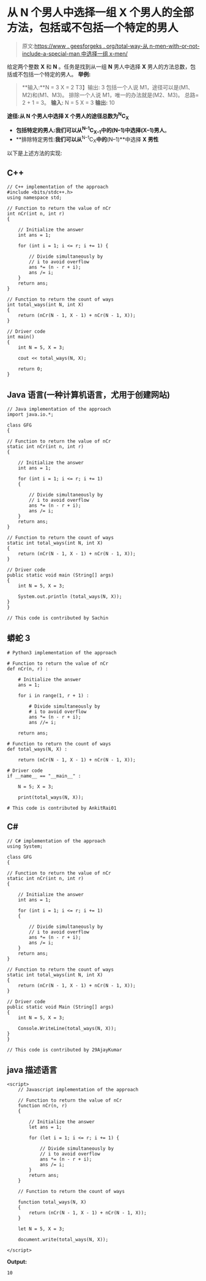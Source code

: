# 从 N 个男人中选择一组 X 个男人的全部方法，包括或不包括一个特定的男人

> 原文:[https://www . geesforgeks . org/total-way-从 n-men-with-or-not-include-a-special-man 中选择一组 x-men/](https://www.geeksforgeeks.org/total-ways-of-selecting-a-group-of-x-men-from-n-men-with-or-without-including-a-particular-man/)

给定两个整数 **X** 和 **N** 。任务是找到从一组 **N** 男人中选择 **X** 男人的方法总数，包括或不包括一个特定的男人。
**举例:**

> **输入:**N = 3 X = 2
> T3】输出: 3
> 包括一个人说 M1，途径可以是(M1、M2)和(M1、M3)。
> 排除一个人说 M1，唯一的办法就是(M2、M3)。
> 总路= 2 + 1 = 3。
> **输入:** N = 5 X = 3
> **输出:** 10

**途径:**从 **N 个男人**中选择 **X 个男人**的途径总数为**<sup>N</sup>C<sub>X</sub>**

*   **包括特定的男人:**我们可以从**<sup>N–1</sup>C<sub>X–1</sub>**中的**(N–1)**中选择**(X–1)男人**。
*   **排除特定男性:**我们可以从**<sup>N–1</sup>C<sub>X</sub>**中的**(N–1)**中选择 **X 男性**

以下是上述方法的实现:

## C++

```
// C++ implementation of the approach
#include <bits/stdc++.h>
using namespace std;

// Function to return the value of nCr
int nCr(int n, int r)
{

    // Initialize the answer
    int ans = 1;

    for (int i = 1; i <= r; i += 1) {

        // Divide simultaneously by
        // i to avoid overflow
        ans *= (n - r + i);
        ans /= i;
    }
    return ans;
}

// Function to return the count of ways
int total_ways(int N, int X)
{
    return (nCr(N - 1, X - 1) + nCr(N - 1, X));
}

// Driver code
int main()
{
    int N = 5, X = 3;

    cout << total_ways(N, X);

    return 0;
}
```

## Java 语言(一种计算机语言，尤用于创建网站)

```
// Java implementation of the approach
import java.io.*;

class GFG
{

// Function to return the value of nCr
static int nCr(int n, int r)
{

    // Initialize the answer
    int ans = 1;

    for (int i = 1; i <= r; i += 1)
    {

        // Divide simultaneously by
        // i to avoid overflow
        ans *= (n - r + i);
        ans /= i;
    }
    return ans;
}

// Function to return the count of ways
static int total_ways(int N, int X)
{
    return (nCr(N - 1, X - 1) + nCr(N - 1, X));
}

// Driver code
public static void main (String[] args)
{
    int N = 5, X = 3;

    System.out.println (total_ways(N, X));
}
}

// This code is contributed by Sachin
```

## 蟒蛇 3

```
# Python3 implementation of the approach

# Function to return the value of nCr
def nCr(n, r) :

    # Initialize the answer
    ans = 1;

    for i in range(1, r + 1) :

        # Divide simultaneously by
        # i to avoid overflow
        ans *= (n - r + i);
        ans //= i;

    return ans;

# Function to return the count of ways
def total_ways(N, X) :

    return (nCr(N - 1, X - 1) + nCr(N - 1, X));

# Driver code
if __name__ == "__main__" :

    N = 5; X = 3;

    print(total_ways(N, X));

# This code is contributed by AnkitRai01
```

## C#

```
// C# implementation of the approach
using System;

class GFG
{

// Function to return the value of nCr
static int nCr(int n, int r)
{

    // Initialize the answer
    int ans = 1;

    for (int i = 1; i <= r; i += 1)
    {

        // Divide simultaneously by
        // i to avoid overflow
        ans *= (n - r + i);
        ans /= i;
    }
    return ans;
}

// Function to return the count of ways
static int total_ways(int N, int X)
{
    return (nCr(N - 1, X - 1) + nCr(N - 1, X));
}

// Driver code
public static void Main (String[] args)
{
    int N = 5, X = 3;

    Console.WriteLine(total_ways(N, X));
}
}

// This code is contributed by 29AjayKumar
```

## java 描述语言

```
<script>
    // Javascript implementation of the approach

    // Function to return the value of nCr
    function nCr(n, r)
    {

        // Initialize the answer
        let ans = 1;

        for (let i = 1; i <= r; i += 1) {

            // Divide simultaneously by
            // i to avoid overflow
            ans *= (n - r + i);
            ans /= i;
        }
        return ans;
    }

    // Function to return the count of ways

    function total_ways(N, X)
    {
        return (nCr(N - 1, X - 1) + nCr(N - 1, X));
    }

    let N = 5, X = 3;

    document.write(total_ways(N, X));

</script>
```

**Output:** 

```
10
```